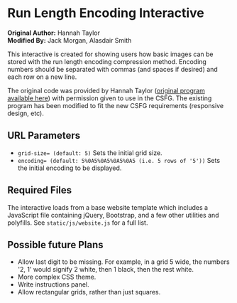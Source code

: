 # Run Length Encoding Interactive

**Original Author:** Hannah Taylor  
**Modified By:** Jack Morgan, Alasdair Smith

This interactive is created for showing users how basic images can be stored with the run length encoding compression method.
Encoding numbers should be separated with commas (and spaces if desired) and each row on a new line.

The original code was provided by Hannah Taylor ([original program available here](http://taylormade.io/run-length-encoding.html)) with permission given to use in the CSFG. The existing program has been modified to fit the new CSFG requirements (responsive design, etc).

## URL Parameters

- `grid-size= (default: 5)` Sets the initial grid size.
- `encoding= (default: 5%0A5%0A5%0A5%0A5 (i.e. 5 rows of '5'))` Sets the initial encoding to be displayed.

## Required Files

The interactive loads from a base website template which includes a JavaScript file containing jQuery, Bootstrap, and a few other utilities and polyfills.
See `static/js/website.js` for a full list.

## Possible future Plans

- Allow last digit to be missing. For example, in a grid 5 wide, the numbers '2, 1' would signify 2 white, then 1 black, then the rest white.
- More complex CSS theme.
- Write instructions panel.
- Allow rectangular grids, rather than just squares.
